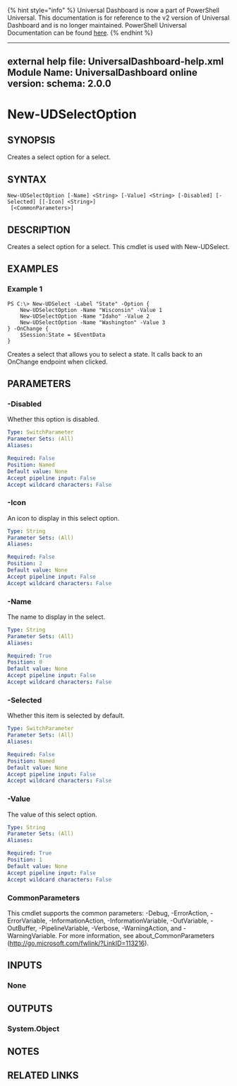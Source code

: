 ﻿{% hint style="info" %}
Universal Dashboard is now a part of PowerShell Universal. This documentation is for reference to the v2 version of Universal Dashboard and is no longer maintained. PowerShell Universal Documentation can be found [here](https://docs.ironmansoftware.com).
{% endhint %}


---
external help file: UniversalDashboard-help.xml
Module Name: UniversalDashboard
online version: 
schema: 2.0.0
---

# New-UDSelectOption

## SYNOPSIS
Creates a select option for a select.

## SYNTAX

```
New-UDSelectOption [-Name] <String> [-Value] <String> [-Disabled] [-Selected] [[-Icon] <String>]
 [<CommonParameters>]
```

## DESCRIPTION
Creates a select option for a select. This cmdlet is used with New-UDSelect.

## EXAMPLES

### Example 1
```
PS C:\> New-UDSelect -Label "State" -Option {
    New-UDSelectOption -Name "Wisconsin" -Value 1
    New-UDSelectOption -Name "Idaho" -Value 2
    New-UDSelectOption -Name "Washington" -Value 3
} -OnChange {
    $Session:State = $EventData
}
```

Creates a select that allows you to select a state. It calls back to an OnChange endpoint when clicked.

## PARAMETERS

### -Disabled
Whether this option is disabled.

```yaml
Type: SwitchParameter
Parameter Sets: (All)
Aliases: 

Required: False
Position: Named
Default value: None
Accept pipeline input: False
Accept wildcard characters: False
```

### -Icon
An icon to display in this select option.

```yaml
Type: String
Parameter Sets: (All)
Aliases: 

Required: False
Position: 2
Default value: None
Accept pipeline input: False
Accept wildcard characters: False
```

### -Name
The name to display in the select.

```yaml
Type: String
Parameter Sets: (All)
Aliases: 

Required: True
Position: 0
Default value: None
Accept pipeline input: False
Accept wildcard characters: False
```

### -Selected
Whether this item is selected by default.

```yaml
Type: SwitchParameter
Parameter Sets: (All)
Aliases: 

Required: False
Position: Named
Default value: None
Accept pipeline input: False
Accept wildcard characters: False
```

### -Value
The value of this select option.

```yaml
Type: String
Parameter Sets: (All)
Aliases: 

Required: True
Position: 1
Default value: None
Accept pipeline input: False
Accept wildcard characters: False
```

### CommonParameters
This cmdlet supports the common parameters: -Debug, -ErrorAction, -ErrorVariable, -InformationAction, -InformationVariable, -OutVariable, -OutBuffer, -PipelineVariable, -Verbose, -WarningAction, and -WarningVariable. For more information, see about_CommonParameters (http://go.microsoft.com/fwlink/?LinkID=113216).

## INPUTS

### None

## OUTPUTS

### System.Object

## NOTES

## RELATED LINKS



